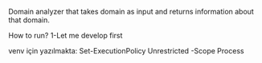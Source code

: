 Domain analyzer that takes domain as input and returns information about that domain. 

How to run?
  1-Let me develop first


venv için yazılmakta: Set-ExecutionPolicy Unrestricted -Scope Process
